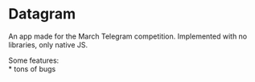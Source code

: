 # Datagram
An app made for the March Telegram competition. Implemented with no libraries, only native JS.

Some features:  
    * tons of bugs
